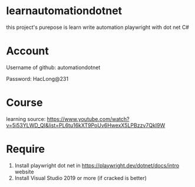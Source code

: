 # learnautomationdotnet
this project's purepose is learn write automation playwright with dot net C#

# Account

Username of github: automationdotnet

Password: HacLong@231

# Course

learning source: https://www.youtube.com/watch?v=5i53YLWD_QI&list=PL6tu16kXT9PoUv6HwexX5LPBzzv7QkI9W

# Require

1. Install playwright dot net in https://playwright.dev/dotnet/docs/intro website
2. Install Visual Studio 2019 or more (if cracked is better)
